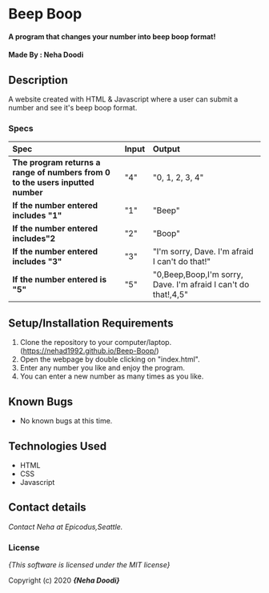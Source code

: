 # Beep Boop

#### A program that changes your number into beep boop format!

#### Made By : Neha Doodi

## Description

A website created with HTML & Javascript where a user can submit a number and see it's beep boop format.


### Specs
| Spec | Input | Output |
| :-------------     | :------------- | :------------- |
| **The program returns a range of numbers from 0 to the users inputted number** | "4" | "0, 1, 2, 3, 4" |
| **If the number entered includes "1"** |  "1" |  "Beep" |
| **If the number entered includes"2**|  "2" |  "Boop" |
| **If the number entered includes "3"**|  "3" |  "I'm sorry, Dave. I'm afraid I can't do that!" |
| **If the number entered is "5"** |  "5" |  "0,Beep,Boop,I'm sorry, Dave. I'm afraid I can't do that!,4,5" |

## Setup/Installation Requirements

1. Clone the repository to your computer/laptop. (https://nehad1992.github.io/Beep-Boop/)
2. Open the webpage by double clicking on "index.html".
3. Enter any number you like and enjoy the program.
4. You can enter a new number as many times as you like.

## Known Bugs
* No known bugs at this time.

## Technologies Used
* HTML
* CSS
* Javascript

## Contact details

_Contact Neha at Epicodus,Seattle._

### License

*{This software is licensed under the MIT license}*

Copyright (c) 2020 **_{Neha Doodi}_**
